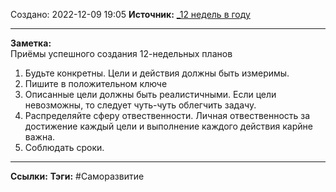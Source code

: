 Создано: 2022-12-09 19:05
**Источник:** [_12 недель в году](_12%20недель%20в%20году.md)
***
**Заметка:**  
Приёмы успешного создания 12-недельных планов
1. Будьте конкретны. Цели и действия должны быть измеримы.
2. Пишите в положительном ключе
3. Описанные цели должны быть реалистичными. Если цели невозможны, то следует чуть-чуть облегчить задачу.
4. Распределяйте сферу отвественности. Личная отвественность за достижение каждый цели и выполнение каждого действия карйне важна.
5. Соблюдать сроки.
***
**Ссылки:** 
**Тэги:** #Саморазвитие 